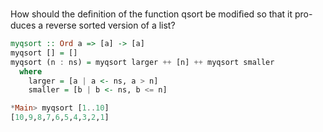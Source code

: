 How should the deﬁnition of the function qsort be modiﬁed so that it pro-
duces a reverse sorted version of a list?
```haskell
myqsort :: Ord a => [a] -> [a]
myqsort [] = []
myqsort (n : ns) = myqsort larger ++ [n] ++ myqsort smaller
  where
    larger = [a | a <- ns, a > n]
    smaller = [b | b <- ns, b <= n]

*Main> myqsort [1..10]
[10,9,8,7,6,5,4,3,2,1]
```